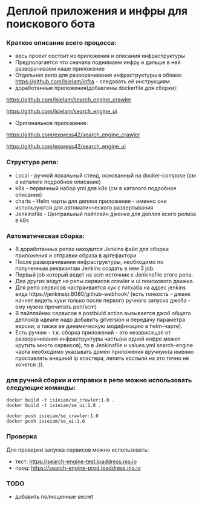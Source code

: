# Деплой приложения и инфры для поискового бота

### Краткое описание всего процесса:
 - весь проект состоит из приложения и описания инфраструктуры
 - Предполагается что сначала поднимаем инфру и дальше в ней разворачиваем наше приложение
 - Отдельная репо для разворачивания инфраструктуры в облаке: https://github.com/IsieIam/infra - следовать её инструкциям.
 - доработанные приложения(добавлены dockerfile для сборки):

https://github.com/IsieIam/search_engine_crawler

https://github.com/IsieIam/search_engine_ui

 - Оригинальное приложение:

https://github.com/express42/search_engine_crawler

https://github.com/express42/search_engine_ui

### Структура репа:
- Local - ручной локальный стенд, основанный на docker-compose (см в каталоге подробное описание)
- k8s - первичный набор yml для k8s (cм в каталого подробное описание)
- charts - Helm чарты для деплоя приложения - именно они используются для автоматичческого развертывания
- Jenkinsfile - Центральный пайплайн дженка для деплоя всего релиза в k8s

### Автоматическая сборка:

 - В доработанных репах находится Jenkins файл для сборки приложения и отправки образа в артефактори
 - После разворачивания инфраструктуры, необходимо по полученным реквизитам Jenkins создать в нем 3 job.
 - Первый job который ведет на scm источник с Jenkinsfile этого репа.
 - Два других ведут на репы сервисов crawler и ui поискового движка.
 - Для репо сервисов настраивается хук с гитхаба на адрес jenkins вида https://jenkinsip:8080/github-webhook/ (есть тонкость - дженк начнет видеть хуки только после первого ручного запуска джоба - ему нужно прочитать реп/scm)
 - В пайплайнах сервисов в postbiuld action вызывается джоб общего деплоя(в идеале надо добавить gitversion и передачу параметра версии, а также ее динамическую модификацию в helm-чарте).
 - Есть ручник - т.к. сборка приложений - это независящая от разворачивания инфраструктуры часть(на одной инфре может крутить много сервисов), то в Jenkinsfile и values.yml search-engine чарта необходимо указывать домен приложения вручную(а именно проставлять внешний ip кластера, лепить костыли на это точно не хочется :)).

###  для ручной сборки и отправки в репо можно использовать следующие команды:
```
docker build -t isieiam/se_crawler:1.0 .
docker build -t isieiam/se_ui:1.0 .

docker push isieiam/se_crawler:1.0
docker push isieiam/se_ui:1.0
```

### Проверка

Для проверки запуска сервисов можно использовать:

- тест: https://search-engine-test.ipaddress.nip.io
- прод: https://search-engine-prod.ipaddress.nip.io

### TODO
 - добавить полноценные secret
